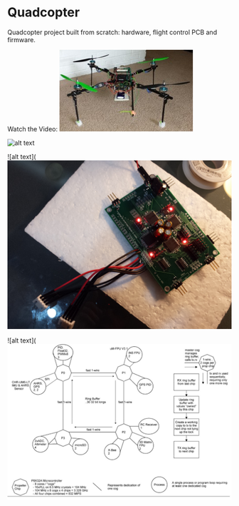 # Quadcopter
Quadcopter project built from scratch: hardware, flight control PCB and firmware.


Watch the Video:
[![Watch the video](https://github.com/RichardO82/Quadcopter/blob/main/QP-Small-300x183.jpg)](https://youtu.be/GqNNZwK2zFc)


![alt text](https://github.com/RichardO82/Quadcopter/blob/main/4%20chip%20pcb.jpg)


![alt text](![alt text](https://github.com/RichardO82/Quadcopter/blob/main/FC_Board.jpg)

![alt text](![alt text](https://github.com/RichardO82/Quadcopter/blob/main/Cog_Allocation_Chart.jpg)
